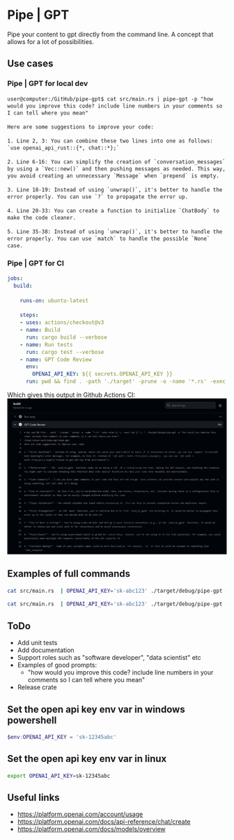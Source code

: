 # Pipe | GPT
Pipe your content to gpt directly from the command line. A concept that allows for a lot of possibilities.

## Use cases

### Pipe | GPT for local dev


```
user@computer:/GitHub/pipe-gpt$ cat src/main.rs | pipe-gpt -p "how would you improve this code? include line numbers in your comments so I can tell where you mean"

Here are some suggestions to improve your code:

1. Line 2, 3: You can combine these two lines into one as follows:
`use openai_api_rust::{*, chat::*};`

2. Line 6-16: You can simplify the creation of `conversation_messages` by using a `Vec::new()` and then pushing messages as needed. This way, you avoid creating an unnecessary `Message` when `prepend` is empty.

3. Line 18-19: Instead of using `unwrap()`, it's better to handle the error properly. You can use `?` to propagate the error up.

4. Line 20-33: You can create a function to initialize `ChatBody` to make the code cleaner.

5. Line 35-38: Instead of using `unwrap()`, it's better to handle the error properly. You can use `match` to handle the possible `None` case.
```

### Pipe | GPT for CI

```yaml
jobs:
  build:

    runs-on: ubuntu-latest

    steps:
    - uses: actions/checkout@v3
    - name: Build
      run: cargo build --verbose
    - name: Run tests
      run: cargo test --verbose
    - name: GPT Code Review
      env:
        OPENAI_API_KEY: ${{ secrets.OPENAI_API_KEY }}
      run: pwd && find . -path './target' -prune -o -name '*.rs' -exec echo {} \; -exec cat {} \; | ./target/debug/pipe-gpt -p "how would you improve this code? include line numbers in your comments so I can tell where you mean"
```

Which gives this output in Github Actions CI:
![Pipe GPT used in CI to give code review recomendations](./imgs/github-workflow-gpt-code-review.png)

## Examples of full commands
```sh
cat src/main.rs  | OPENAI_API_KEY='sk-abc123' ./target/debug/pipe-gpt -p "how would you improve this code? include line numbers in your comments so I can tell where you mean"
```
```sh
cat src/main.rs  | OPENAI_API_KEY='sk-abc123' ./target/debug/pipe-gpt -p "improve the code and only output the replacement code as I will pipe the output directly back into the source file, no explanations, just pure code" > src/main.rs
```

## ToDo
 - Add unit tests
 - Add documentation
 - Support roles such as "software developer", "data scientist" etc
 - Examples of good prompts:
    - "how would you improve this code? include line numbers in your comments so I can tell where you mean"
 - Release crate

## Set the open api key env var in windows powershell
```powershell
$env:OPENAI_API_KEY = 'sk-12345abc'
```

## Set the open api key env var in linux
```sh
export OPENAI_API_KEY=sk-12345abc
```

## Useful links
 - https://platform.openai.com/account/usage
 - https://platform.openai.com/docs/api-reference/chat/create
 - https://platform.openai.com/docs/models/overview
